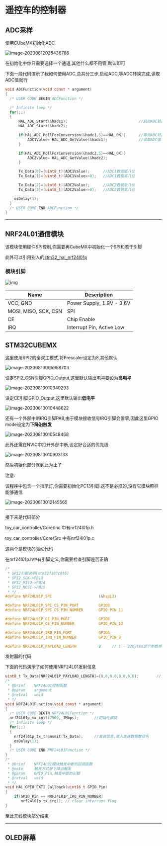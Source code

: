 # 遥控车的控制器

## ADC采样

使用CUbeMX初始化ADC

![image-20230812035436786](assets/image-20230812035436786.png)

在初始化中你只需要选择一个通道,其他什么都不用管,默认即可

下面一段代码演示了我如何使用ADC,总共分三步,启动ADC,等ADC转换完成,读取ADC值就行

```c
void ADCFunction(void const * argument)
{
  /* USER CODE BEGIN ADCFunction */

  /* Infinite loop */
  for(;;)
  {
      HAL_ADC_Start(&hadc1);								//启动ADC转换
      HAL_ADC_Start(&hadc2);

      if(HAL_ADC_PollForConversion(&hadc1,5)==HAL_OK){		//等待ADC转换完成
          ADC1Value= HAL_ADC_GetValue(&hadc1);				//读取ADC值
      }

      if(HAL_ADC_PollForConversion(&hadc2,5)==HAL_OK){
          ADC2Value= HAL_ADC_GetValue(&hadc2);
      }

      Tx_Data[0]=(uint8_t)(ADC1Value);      //ADC1数据低八位
      Tx_Data[1]=(uint8_t)(ADC1Value>>8);   //ADC1数据高八位

      Tx_Data[2]=(uint8_t)(ADC2Value);      //ADC2数据低八位
      Tx_Data[3]=(uint8_t)(ADC2Value>>8);   //ADC2数据高八位

    osDelay(1);
  }
  /* USER CODE END ADCFunction */
}
```

___



## NRF24L01通信模块

该模块使用硬件SPI控制,你需要再CubeMX中初始化一个SPI和若干引脚

此外可以引用别人的[stm32_hal_nrf24l01p](https://github.com/mokhwasomssi/stm32_hal_nrf24l01p#dev-environment)

### 模块引脚



![img](assets/126250540-7b1a6722-91dc-422f-b028-bfee02d0f004.png)

| Name                 | Description               |
| -------------------- | ------------------------- |
| VCC, GND             | Power Supply, 1.9V - 3.6V |
| MOSI, MISO, SCK, CSN | SPI                       |
| CE                   | Chip Enable               |
| IRQ                  | Interrupt Pin, Active Low |

## STM32CUBEMX

这里使用SPI2的全双工模式,将Prescaler设定为8,其他默认

![image-20230813005958703](assets/image-20230813005958703.png)



设定SPI2_CSN引脚GPIO_Output,这里默认输出电平要设为**高电平**

![image-20230813010340293](assets/image-20230813010340293.png)



设定CE引脚GPIO_Output,这里默认输出**低电平**

![image-20230813010448622](assets/image-20230813010448622.png)



还有一个外部中断IRQ引脚PA8,由于模块接收信号IRQ引脚会置零,因此这里GPIO mode设定为**下降沿触发**

![image-20230813010548468](assets/image-20230813010548468.png)

此外还需在NVIC中打开外部中断,设定好合适的优先级

![image-20230813010903133](assets/image-20230813010903133.png)

然后初始化部分就到此为止了



注意:

该程序中包含一个指示灯,你需要初始化PC13引脚.这不是必须的,没有它模块照样能够通信

![image-20230813012145565](assets/image-20230813012145565.png)

___

接下来是代码部分

toy_car_controller/Core/Inc 中有nrf24l01p.h

toy_car_controller/Core/Src 中有nrf24l01p.c

这两个是模块的驱动代码

在nrf24l01p.h中有引脚定义,你需要检查引脚是否正确

```c
/*
 * SPI2引脚说明(stm32f103c8t6)
 * SPI2_SCK->PB13
 * SPI2_MISO->PB14
 * SPI2_MOSI->PB15
 * */
#define NRF24L01P_SPI                     (&hspi2)

#define NRF24L01P_SPI_CS_PIN_PORT         GPIOB
#define NRF24L01P_SPI_CS_PIN_NUMBER       GPIO_PIN_11

#define NRF24L01P_CE_PIN_PORT             GPIOB
#define NRF24L01P_CE_PIN_NUMBER           GPIO_PIN_12

#define NRF24L01P_IRQ_PIN_PORT            GPIOA
#define NRF24L01P_IRQ_PIN_NUMBER          GPIO_PIN_8

#define NRF24L01P_PAYLOAD_LENGTH          8     // 1 - 32bytes这个参数用于控制发送数组的长度
```

发射器的代码

下面的代码演示了如何使用NRF24L01发射信息

```c
uint8_t Tx_Data[NRF24L01P_PAYLOAD_LENGTH]={0,0,0,0,0,0,0,0};		//设定好
/*
 * @brief    NRF24L01控制函数
 * @param    argument
 * @retval   void
 * */
void NRF24L01Function(void const * argument)
{
  /* USER CODE BEGIN NRF24L01Function */
  nrf24l01p_tx_init(2500,_1Mbps);		//初始化模块
  /* Infinite loop */
  for(;;)
  {
    nrf24l01p_tx_transmit(Tx_Data);		//发送信息,填入发送数据数组名
    osDelay(1);
  }
  /* USER CODE END NRF24L01Function */
}
/*
 * @brief    NRF24L01模块触发中断的回调函数
 * @note     触发方式是下降沿触发
 * @param    GPIO_Pin,触发中断的引脚
 * @retval   void
 * */
void HAL_GPIO_EXTI_Callback(uint16_t GPIO_Pin)
{
    if(GPIO_Pin == NRF24L01P_IRQ_PIN_NUMBER)
       nrf24l01p_tx_irq(); // clear interrupt flag
}
```

至此无线模块部分结束

____

## OLED屏幕

